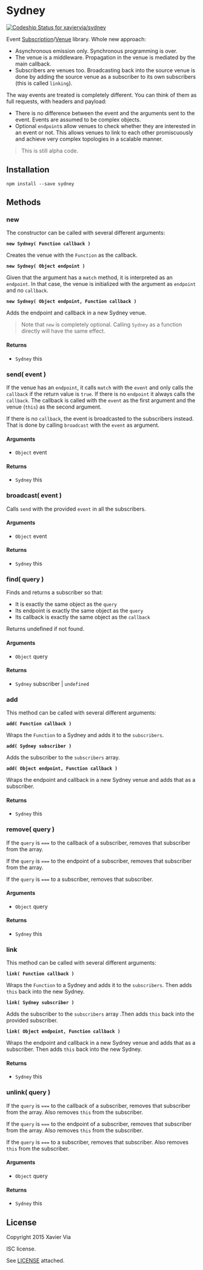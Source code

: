 Sydney
======

[ ![Codeship Status for xaviervia/sydney](https://codeship.com/projects/317ce050-9903-0132-893b-365d53813970/status?branch=master)](https://codeship.com/projects/63545)

Event [Subscription]()/[Venue]() library. Whole new approach:

- Asynchronous emission only. Synchronous programming is over.
- The venue is a middleware. Propagation in the venue is mediated by
  the main callback.
- Subscribers are venues too. Broadcasting back into the source venue is
  done by adding the source venue as a subscriber to its own subscribers
  (this is called `linking`).

The way events are treated is completely different. You can think of them
as full requests, with headers and payload:

- There is no difference between the event and the arguments sent to the
  event. Events are assumed to be complex objects.
- Optional `endpoint`s allow venues to check whether they are interested
  in an event or not. This allows venues to link to each other promiscuously
  and achieve very complex topologies in a scalable manner.

> This is still alpha code.

Installation
------------

```shell
npm install --save sydney
```

Methods
-------

### new

The constructor can be called with several different arguments:

**`new Sydney( Function callback )`**

Creates the venue with the `Function` as the callback.

**`new Sydney( Object endpoint )`**

Given that the argument has a `match` method, it is interpreted as an
`endpoint`. In that case, the venue is initialized with the argument as
`endpoint` and no `callback`.

**`new Sydney( Object endpoint, Function callback )`**

Adds the endpoint and callback in a new Sydney venue.

> Note that `new` is completely optional. Calling `Sydney` as a function
> directly will have the same effect.

#### Returns

- `Sydney` this

### send( event )

If the venue has an `endpoint`, it calls `match` with the `event` and
only calls the `callback` if the return value is `true`. If there is no
`endpoint` it always calls the `callback`. The callback is called with
the `event` as the first argument and the venue (`this`) as the second
argument.

If there is no `callback`, the event is broadcasted to the subscribers
instead. That is done by calling `broadcast` with the `event` as
argument.

#### Arguments

- `Object` event

#### Returns

- `Sydney` this

### broadcast( event )

Calls `send` with the provided `event` in all the subscribers.

#### Arguments

- `Object` event

#### Returns

- `Sydney` this

### find( query )

Finds and returns a subscriber so that:

- It is exactly the same object as the `query`
- Its endpoint is exactly the same object as the `query`
- Its callback is exactly the same object as the `callback`

Returns undefined if not found.

#### Arguments

- `Object` query

#### Returns

- `Sydney` subscriber | `undefined`

### add

This method can be called with several different arguments:

**`add( Function callback )`**

Wraps the `Function` to a Sydney and adds it to the `subscribers`.

**`add( Sydney subscriber )`**

Adds the subscriber to the `subscribers` array.

**`add( Object endpoint, Function callback )`**

Wraps the endpoint and callback in a new Sydney venue and adds that as
a subscriber.

#### Returns

- `Sydney` this

### remove( query )

If the `query` is `===` to the callback of a subscriber, removes that
subscriber from the array.

If the `query` is `===` to the endpoint of a subscriber, removes that
subscriber from the array.

If the `query` is `===` to a subscriber, removes that subscriber.

#### Arguments

- `Object` query

#### Returns

- `Sydney` this

### link

This method can be called with several different arguments:

**`link( Function callback )`**

Wraps the `Function` to a Sydney and adds it to the `subscribers`. Then
adds `this` back into the new Sydney.

**`link( Sydney subscriber )`**

Adds the subscriber to the `subscribers` array .Then
adds `this` back into the provided subscriber.

**`link( Object endpoint, Function callback )`**

Wraps the endpoint and callback in a new Sydney venue and adds that as
a subscriber. Then adds `this` back into the new Sydney.

#### Returns

- `Sydney` this

### unlink( query )

If the `query` is `===` to the callback of a subscriber, removes that
subscriber from the array. Also removes `this` from the subscriber.

If the `query` is `===` to the endpoint of a subscriber, removes that
subscriber from the array. Also removes `this` from the subscriber.

If the `query` is `===` to a subscriber, removes that subscriber. Also
removes `this` from the subscriber.

#### Arguments

- `Object` query

#### Returns

- `Sydney` this

License
-------

Copyright 2015 Xavier Via

ISC license.

See [LICENSE](LICENSE) attached.
